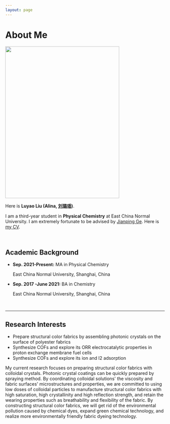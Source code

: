 ```yaml
---
layout: page
---
```


# About Me

<img src="https://Alina-LuyaoLiu.github.io/images/luyaoliu.jpg" class="floatpic" width="360" height="480">

Here is **Luyao Liu (Alina, [刘璐瑶](https://Alina-LuyaoLiu.github.io/file/CV_LuyaoLiu.pdf))**.

I am a third-year student in **Physical Chemistry** at East China Normal University. I am extremely fortunate to be advised by [Jianping Ge](http://jpge.ecnu.edu.cn/). Here is [my CV](https://Alina-LuyaoLiu.github.io/file/CV_LuyaoLiu.pdf).

<br>

## Academic Background

- **Sep. 2021-Present:** MA in Physical Chemistry

   East China Normal University, Shanghai, China
- **Sep. 2017 -June 2021:** BA in Chemistry

   East China Normal University, Shanghai, China


<br>

---

## Research Interests

- Prepare structural color fabrics by assembling photonic crystals on the surface of polyester fabrics 
- Synthesize COFs and explore its ORR electrocatalytic properties in proton exchange membrane fuel cells
- Synthesize COFs and explore its ion and I2 adsorption

My current research focuses on preparing structural color fabrics with colloidal crystals. Photonic crystal coatings can be quickly prepared by spraying method. By coordinating colloidal solutions' the viscosity and fabric surfaces' microstructures and properties, we are committed to using low doses of colloidal particles to manufacture structural color fabrics with high saturation, high crystallinity and high reflection strength, and retain the wearing properties such as breathability and flexibility of the fabric. By constructing structural color fabrics, we will get rid of the environmental pollution caused by chemical dyes, expand green chemical technology, and realize more environmentally friendly fabric dyeing technology.

<br>


